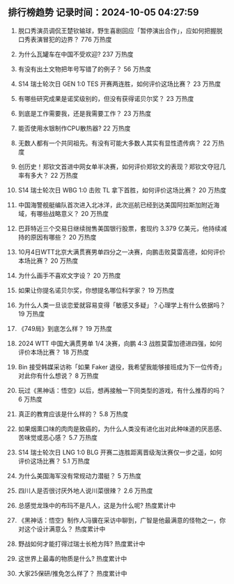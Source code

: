 
## 排行榜趋势 记录时间：2024-10-05 04:27:59
  
  1. 脱口秀演员调侃王楚钦输球，野生喜剧回应「暂停演出合作」，应如何把握脱口秀表演冒犯的边界？ 776 万热度
    
  2. 为什么瓦罐车在中国不受欢迎? 237 万热度
    
  3. 有没有出土文物把年号写错了的例子？ 56 万热度
    
  4. S14 瑞士轮次日 GEN 1:0 TES 开赛两连胜，如何评价这场比赛？ 23 万热度
    
  5. 有哪些研究成果是诺奖级别的，但没有获得诺贝尔奖？ 23 万热度
    
  6. 到底是工作需要我，还是我需要工作？ 23 万热度
    
  7. 能否使用水银制作CPU散热器? 22 万热度
    
  8. 无数人都有一个共同祖先。有没有可能大多数人其实有显性遗传病？ 22 万热度
    
  9. 创历史！郑钦文首进中网女单半决赛，如何评价郑钦文的表现？郑钦文夺冠几率有多大？ 22 万热度
    
  10. S14 瑞士轮次日 WBG 1:0 击败 TL 拿下首胜，如何评价这场比赛？ 20 万热度
    
  11. 中国海警舰艇编队首次进入北冰洋，此次巡航已经到达美国阿拉斯加附近海域，有哪些战略意义？ 20 万热度
    
  12. 巴菲特近三个交易日继续抛售美国银行股票，套现约 3.379 亿美元，他持续减持的原因有哪些？ 20 万热度
    
  13. 10月4日WTT北京大满贯赛男单四分之一决赛，向鹏击败莫雷高德，如何评价本场比赛？ 20 万热度
    
  14. 为什么画手不喜欢文字设？ 20 万热度
    
  15. 如果让你提名诺贝尔奖，你想提名哪位科学家？ 19 万热度
    
  16. 为什么人类一旦谈恋爱就容易变得「敏感又多疑」？心理学上有什么依据吗？ 19 万热度
    
  17. 《749局》到底怎么样？ 19 万热度
    
  18. 2024 WTT 中国大满贯男单 1/4 决赛，向鹏 4:3 战胜莫雷加德进四强，如何评价本场比赛？ 18 万热度
    
  19. Bin 接受韩媒采访称「如果 Faker 退役，我希望我能够接班成为下一位传奇」对此你有什么想说？ 8 万热度
    
  20. 玩过《黑神话：悟空》以后，想再接触一下同类型的游戏，有什么推荐的吗？ 6 万热度
    
  21. 真正的教育应该是什么样的？ 5.8 万热度
    
  22. 如果烟熏口味的肉肉是致癌的，为什么人类没有进化出对此种味道的厌恶感、苦味觉或恶心感？ 5.7 万热度
    
  23. S14 瑞士轮次日 LNG 1:0 BLG 开赛二连胜距离晋级淘汰赛仅一步之遥，如何评价这场比赛？ 5.1 万热度
    
  24. 为什么美国海军没有常规动力潜艇？ 5 万热度
    
  25. 四川人是否很讨厌外地人说川菜很辣？ 2.6 万热度
    
  26. 总感觉龙珠中的布玛不是凡人，这是为什么呢? 热度累计中
    
  27. 《黑神话：悟空》制作人冯骥在采访中聊到，广智是他最满意的怪物之一，你对这个设计满意么？ 热度累计中
    
  28. 野战如何才能打得过瑞士长枪方阵? 热度累计中
    
  29. 这世界上最毒的物质是什么? 热度累计中
    
  30. 大家25保研/推免怎么样了？ 热度累计中
    